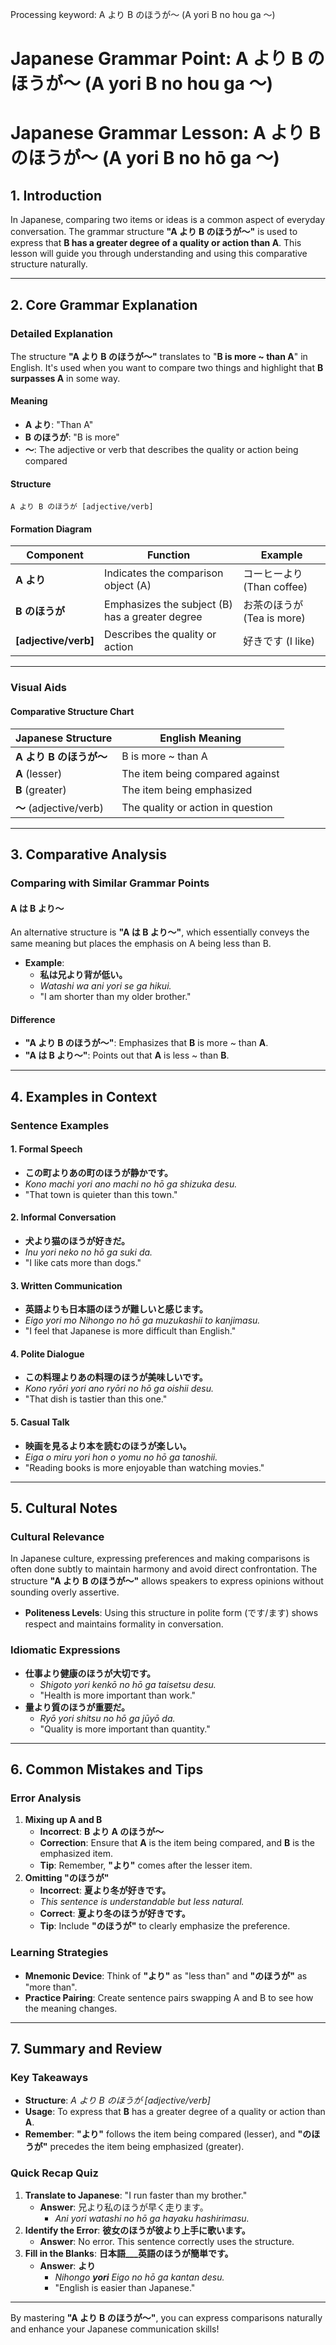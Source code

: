 Processing keyword: A より B のほうが～ (A yori B no hou ga ～)
# Japanese Grammar Point: A より B のほうが～ (A yori B no hou ga ～)
# Japanese Grammar Lesson: A より B のほうが～ (A yori B no hō ga ～)
## 1. Introduction
In Japanese, comparing two items or ideas is a common aspect of everyday conversation. The grammar structure **"A より B のほうが～"** is used to express that **B has a greater degree of a quality or action than A**. This lesson will guide you through understanding and using this comparative structure naturally.

---
## 2. Core Grammar Explanation
### Detailed Explanation
The structure **"A より B のほうが～"** translates to "**B is more ~ than A**" in English. It's used when you want to compare two things and highlight that **B surpasses A** in some way.
#### Meaning
- **A より**: "Than A"
- **B のほうが**: "B is more"
- **～**: The adjective or verb that describes the quality or action being compared
#### Structure
```
A より B のほうが [adjective/verb]
```
#### Formation Diagram
| Component          | Function                   | Example                      |
|--------------------|----------------------------|------------------------------|
| **A より**         | Indicates the comparison object (A) | コーヒーより (Than coffee)    |
| **B のほうが**     | Emphasizes the subject (B) has a greater degree | お茶のほうが (Tea is more) |
| **[adjective/verb]** | Describes the quality or action | 好きです (I like)             |
---
### Visual Aids
#### Comparative Structure Chart
| Japanese Structure             | English Meaning                   |
|--------------------------------|-----------------------------------|
| **A より B のほうが～**         | B is more ~ than A                |
| **A** (lesser)                 | The item being compared against   |
| **B** (greater)                | The item being emphasized         |
| **～** (adjective/verb)        | The quality or action in question |
---
## 3. Comparative Analysis
### Comparing with Similar Grammar Points
#### A は B より～
An alternative structure is **"A は B より～"**, which essentially conveys the same meaning but places the emphasis on A being less than B.
- **Example**: 
  - **私は兄より背が低い。**
  - *Watashi wa ani yori se ga hikui.*
  - "I am shorter than my older brother."
#### Difference
- **"A より B のほうが～"**: Emphasizes that **B** is more ~ than **A**.
- **"A は B より～"**: Points out that **A** is less ~ than **B**.
---
## 4. Examples in Context
### Sentence Examples
#### 1. Formal Speech
- **この町よりあの町のほうが静かです。**
- *Kono machi yori ano machi no hō ga shizuka desu.*
- "That town is quieter than this town."
#### 2. Informal Conversation
- **犬より猫のほうが好きだ。**
- *Inu yori neko no hō ga suki da.*
- "I like cats more than dogs."
#### 3. Written Communication
- **英語よりも日本語のほうが難しいと感じます。**
- *Eigo yori mo Nihongo no hō ga muzukashii to kanjimasu.*
- "I feel that Japanese is more difficult than English."
#### 4. Polite Dialogue
- **この料理よりあの料理のほうが美味しいです。**
- *Kono ryōri yori ano ryōri no hō ga oishii desu.*
- "That dish is tastier than this one."
#### 5. Casual Talk
- **映画を見るより本を読むのほうが楽しい。**
- *Eiga o miru yori hon o yomu no hō ga tanoshii.*
- "Reading books is more enjoyable than watching movies."
---
## 5. Cultural Notes
### Cultural Relevance
In Japanese culture, expressing preferences and making comparisons is often done subtly to maintain harmony and avoid direct confrontation. The structure **"A より B のほうが～"** allows speakers to express opinions without sounding overly assertive.
- **Politeness Levels**: Using this structure in polite form (です/ます) shows respect and maintains formality in conversation.
### Idiomatic Expressions
- **仕事より健康のほうが大切です。**
  - *Shigoto yori kenkō no hō ga taisetsu desu.*
  - "Health is more important than work."
- **量より質のほうが重要だ。**
  - *Ryō yori shitsu no hō ga jūyō da.*
  - "Quality is more important than quantity."
---
## 6. Common Mistakes and Tips
### Error Analysis
1. **Mixing up A and B**
   - **Incorrect**: **B より A のほうが～**
   - **Correction**: Ensure that **A** is the item being compared, and **B** is the emphasized item.
   - **Tip**: Remember, **"より"** comes after the lesser item.
2. **Omitting "のほうが"**
   - **Incorrect**: **夏より冬が好きです。**
   - *This sentence is understandable but less natural.*
   - **Correct**: **夏より冬のほうが好きです。**
   - **Tip**: Include **"のほうが"** to clearly emphasize the preference.
### Learning Strategies
- **Mnemonic Device**: Think of **"より"** as "less than" and **"のほうが"** as "more than".
- **Practice Pairing**: Create sentence pairs swapping A and B to see how the meaning changes.
---
## 7. Summary and Review
### Key Takeaways
- **Structure**: *A より B のほうが [adjective/verb]*
- **Usage**: To express that **B** has a greater degree of a quality or action than **A**.
- **Remember**: **"より"** follows the item being compared (lesser), and **"のほうが"** precedes the item being emphasized (greater).
### Quick Recap Quiz
1. **Translate to Japanese**: "I run faster than my brother."
   - **Answer**: 兄より私のほうが早く走ります。
     - *Ani yori watashi no hō ga hayaku hashirimasu.*
2. **Identify the Error**: **彼女のほうが彼より上手に歌います。**
   - **Answer**: No error. This sentence correctly uses the structure.
3. **Fill in the Blanks**: **日本語___英語のほうが簡単です。**
   - **Answer**: **より**
     - *Nihongo **yori** Eigo no hō ga kantan desu.*
     - "English is easier than Japanese."
---
By mastering **"A より B のほうが～"**, you can express comparisons naturally and enhance your Japanese communication skills!

